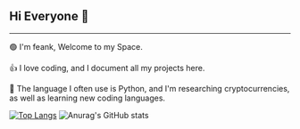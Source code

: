 ##  Hi Everyone 😬
---
🟢  I'm feank, Welcome to my Space.

👍 I love coding, and I document all my projects here.

🚀 The language I often use is Python, and I'm researching cryptocurrencies, as well as learning new coding languages.

[![Top Langs](https://github-readme-stats.vercel.app/api/top-langs/?username=feankme&layout=compact)](https://github.com/anuraghazra/github-readme-stats)
![Anurag's GitHub stats](https://github-readme-stats.vercel.app/api?username=feankme&layout=compact&theme=vue-dark_icons=true)
